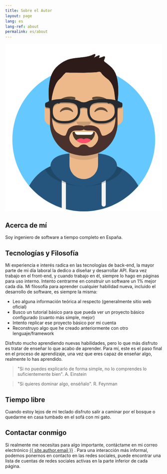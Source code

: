 ```yaml
---
title: Sobre el Autor
layout: page
lang: es
lang-ref: about
permalink: es/about
---
```


![avatar](/public/img/bristollcoding-avatar-happy.png)
## Acerca de mí
Soy ingeniero de software a tiempo completo en España.

## Tecnologías y Filosofía
Mi experiencia e interés radica en las tecnologías de back-end, la mayor parte de mi día laboral la dedico a diseñar y desarrollar API. Rara vez trabajo en el front-end, y cuando trabajo en él, siempre lo hago en páginas para uso interno. Intento centrarme en construir un software un 1% mejor cada día. Mi filosofía para aprender cualquier habilidad nueva, incluido el desarrollo de software, es siempre la misma:

   - Leo alguna información teórica al respecto (generalmente sitio web oficial)
   - Busco un tutorial básico para que pueda ver un proyecto básico configurado (cuanto más simple, mejor)
   - Intento replicar ese proyecto básico por mi cuenta
   - Reconstruyo algo que he creado anteriormente con otro lenguaje/framework

Disfruto mucho aprendiendo nuevas habilidades, pero lo que más disfruto es tratar de enseñar lo que acabo de aprender. Para mí, este es el paso final en el proceso de aprendizaje, una vez que eres capaz de enseñar algo, realmente lo has aprendido.

   > "Si no puedes explicarlo de forma simple, no lo comprendes lo suficientemente bien". A. Einstein

   > "Si quieres dominar algo, enséñalo". R. Feynman

## Tiempo libre
Cuando estoy lejos de mi teclado disfruto salir a caminar por el bosque o quedarme en casa tumbado en el sofá con mi gato.

## Contactar conmigo
Si realmente me necesitas para algo importante, contáctame en mi correo electrónico <a class="u-email" href="mailto:{{ site.author.email }}">{{ site.author.email }}</a> . Para una interacción más informal, podemos ponernos en contacto en las redes sociales, puede encontrar una lista de cuentas de redes sociales activas en la parte inferior de cada página.